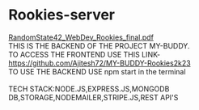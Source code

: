 # Rookies-server
[RandomState42_WebDev_Rookies_final.pdf](https://github.com/Ajitesh72/Rookies-server/files/10717097/RandomState42_WebDev_Rookies_final.pdf) <br/>
THIS IS THE BACKEND OF THE PROJECT MY-BUDDY. <br/>
TO ACCESS THE FRONTEND USE THIS LINK-https://github.com/Ajitesh72/MY-BUDDY-Rookies2k23 <br/>
TO USE THE BACKEND USE npm start in the terminal <br/><br/>
TECH STACK:NODE.JS,EXPRESS.JS,MONGODB DB,STORAGE,NODEMAILER,STRIPE.JS,REST API'S


